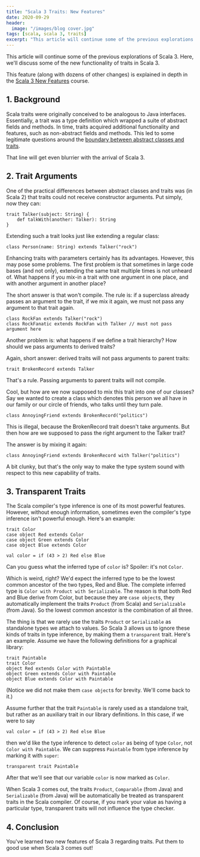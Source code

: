 ```yaml
---
title: "Scala 3 Traits: New Features"
date: 2020-09-29
header:
  image: "/images/blog cover.jpg"
tags: [scala, scala 3, traits]
excerpt: "This article will continue some of the previous explorations of Scala 3. Here, we'll discuss some of the new functionality of traits in Scala 3."
---
```


This article will continue some of the previous explorations of Scala 3. Here, we'll discuss some of the new functionality of traits in Scala 3.

This feature (along with dozens of other changes) is explained in depth in the [Scala 3 New Features](https://rockthejvm.com/p/scala-3-new-features) course.

## 1. Background

Scala traits were originally conceived to be analogous to Java interfaces. Essentially, a trait was a type definition which wrapped a suite of abstract fields and methods. In time, traits acquired additional functionality and features, such as non-abstract fields and methods. This led to some legitimate questions around the [boundary between abstract classes and traits](https://www.youtube.com/watch?v=_7ULjOILxhI).

That line will get even blurrier with the arrival of Scala 3.

## 2. Trait Arguments

One of the practical differences between abstract classes and traits was (in Scala 2) that traits could not receive constructor arguments. Put simply, now they can:

```scala3
trait Talker(subject: String) {
    def talkWith(another: Talker): String
}
```

Extending such a trait looks just like extending a regular class:

```scala3
class Person(name: String) extends Talker("rock")
```

Enhancing traits with parameters certainly has its advantages. However, this may pose some problems. The first problem is that sometimes in large code bases (and not only), extending the same trait multiple times is not unheard of. What happens if you mix-in a trait with one argument in one place, and with another argument in another place?

The short answer is that won't compile. The rule is: if a superclass already passes an argument to the trait, if we mix it again, we must not pass any argument to that trait again.

```scala3
class RockFan extends Talker("rock")
class RockFanatic extends RockFan with Talker // must not pass argument here
```

Another problem is: what happens if we define a trait hierarchy? How should we pass arguments to derived traits?

Again, short answer: derived traits will not pass arguments to parent traits:

```scala3
trait BrokenRecord extends Talker
```

That's a rule. Passing arguments to parent traits will not compile.

Cool, but how are we now supposed to mix this trait into one of our classes? Say we wanted to create a class which denotes this person we all have in our family or our circle of friends, who talks until they turn pale.

```scala3
class AnnoyingFriend extends BrokenRecord("politics")
```

This is illegal, because the BrokenRecord trait doesn't take arguments. But then how are we supposed to pass the right argument to the Talker trait?

The answer is by mixing it again:

```scala3
class AnnoyingFriend extends BrokenRecord with Talker("politics")
```

A bit clunky, but that's the only way to make the type system sound with respect to this new capability of traits.

## 3. Transparent Traits

The Scala compiler's type inference is one of its most powerful features. However, without enough information, sometimes even the compiler's type inference isn't powerful enough. Here's an example:

```scala3
trait Color
case object Red extends Color
case object Green extends Color
case object Blue extends Color

val color = if (43 > 2) Red else Blue
```

Can you guess what the inferred type of `color` is? Spoiler: it's not `Color`.

Which is weird, right? We'd expect the inferred type to be the lowest common ancestor of the two types, Red and Blue. The complete inferred type is `Color with Product with Serializable`. The reason is that both Red and Blue derive from Color, but because they are `case object`s, they automatically implement the traits `Product` (from Scala) and `Serializable` (from Java). So the lowest common ancestor is the combination of all three.

The thing is that we rarely use the traits `Product` or `Serializable` as standalone types we attach to values. So Scala 3 allows us to ignore these kinds of traits in type inference, by making them a `transparent` trait. Here's an example. Assume we have the following definitions for a graphical library:

```scala3
trait Paintable
trait Color
object Red extends Color with Paintable
object Green extends Color with Paintable
object Blue extends Color with Paintable
```

(Notice we did not make them `case object`s for brevity. We'll come back to it.)

Assume further that the trait `Paintable` is rarely used as a standalone trait, but rather as an auxiliary trait in our library definitions. In this case, if we were to say

```scala3
val color = if (43 > 2) Red else Blue
```

then we'd like the type inference to detect `color` as being of type `Color`, not `Color with Paintable`. We can suppress `Paintable` from type inference by marking it with `super`:

```scala3
transparent trait Paintable
```

After that we'll see that our variable `color` is now marked as `Color`.

When Scala 3 comes out, the traits `Product`, `Comparable` (from Java) and `Serializable` (from Java) will be automatically be treated as transparent traits in the Scala compiler. Of course, if you mark your value as having a particular type, transparent traits will not influence the type checker.

## 4. Conclusion

You've learned two new features of Scala 3 regarding traits. Put them to good use when Scala 3 comes out!




